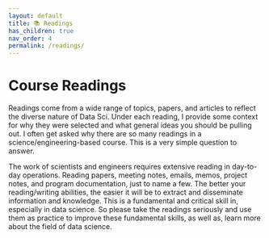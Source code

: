 ```yaml
---
layout: default
title: 📚 Readings
has_children: true
nav_order: 4
permalink: /readings/
---
```


<h1>Course Readings</h1>

Readings come from a wide range of topics, papers, and articles to reflect the diverse nature of Data Sci. Under each reading, I provide some context for why they were selected and what general ideas you should be pulling out. I often get asked why there are so many readings in a science/engineering-based course. This is a very simple question to answer.

The work of scientists and engineers requires extensive reading in day-to-day operations. Reading papers, meeting notes, emails, memos, project notes, and program documentation, just to name a few. The better your reading/writing abilities, the easier it will be to extract and disseminate information and knowledge. This is a fundamental and critical skill in, especially in data science. So please take the readings seriously and use them as practice to improve these fundamental skills, as well as, learn more about the field of data science.